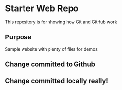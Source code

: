 # Starter Web Repo

This repository is for showing how Git and GitHub work

## Purpose

Sample website with plenty of files for demos

## Change committed to Github

## Change committed locally really!
